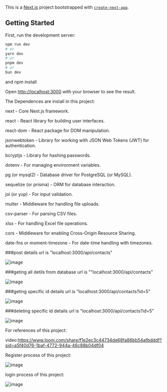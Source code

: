 This is a [Next.js](https://nextjs.org/) project bootstrapped with [`create-next-app`](https://github.com/vercel/next.js/tree/canary/packages/create-next-app).

## Getting Started

First, run the development server:

```bash
npm run dev
# or
yarn dev
# or
pnpm dev
# or
bun dev
```
and 
npm install

Open [http://localhost:3000](http://localhost:3000) with your browser to see the result.






The Dependences are install in this project:

next - Core Next.js framework.

react - React library for building user interfaces.

react-dom - React package for DOM manipulation.

jsonwebtoken - Library for working with JSON Web Tokens (JWT) for authentication.

bcryptjs - Library for hashing passwords.

dotenv - For managing environment variables.

pg (or mysql2) - Database driver for PostgreSQL (or MySQL).

sequelize (or prisma) - ORM for database interaction.

joi (or yup) - For input validation.

multer - Middleware for handling file uploads.

csv-parser - For parsing CSV files.

xlsx - For handling Excel file operations.

cors - Middleware for enabling Cross-Origin Resource Sharing.

date-fns or moment-timezone - For date-time handling with timezones.




###post details url is "localhost:3000/api/contacts"

![image](https://github.com/user-attachments/assets/3ccc9589-c735-4dd7-8b28-000173a0e624)


###geting all detils from database url is ""localhost:3000/api/contacts"

![image](https://github.com/user-attachments/assets/b2aff169-c22e-4165-b2d9-aa16db7bea9b)


###geting specific id details url is "localhost:3000/api/contacts?id=5"

![image](https://github.com/user-attachments/assets/75721096-74ea-4cbb-8db0-5a8102bee4de)


###deleting specific id details url is "localhost:3000/api/contacts?id=5"

![image](https://github.com/user-attachments/assets/56cfaaea-3215-4542-80d4-299e7576523b)

For references of this project:

video:https://www.loom.com/share/f1e2ec3c44734de68fa86bb54afbdddf?sid=a5f40d76-1baf-4772-944a-46c88b04df04




Register process of this project:

![image](https://github.com/user-attachments/assets/11e74a69-ce4f-4413-ae03-e9b615dbcc83)



login process of this project:

![image](https://github.com/user-attachments/assets/d5133e43-2df7-4ab7-a859-fcc36f3aa6e5)

